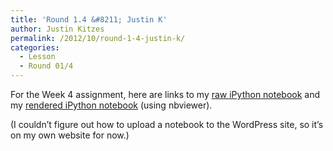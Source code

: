 ```yaml
---
title: 'Round 1.4 &#8211; Justin K'
author: Justin Kitzes
permalink: /2012/10/round-1-4-justin-k/
categories:
  - Lesson
  - Round 01/4
---
```

For the Week 4 assignment, here are links to my [raw iPython notebook][1] and my [rendered iPython notebook][2] (using nbviewer).

(I couldn&#8217;t figure out how to upload a notebook to the WordPress site, so it&#8217;s on my own website for now.)

 [1]: http://justinkitzes.com/kitzes_week4.ipynb
 [2]: http://nbviewer.ipython.org/url/justinkitzes.com/kitzes_week4.ipynb
